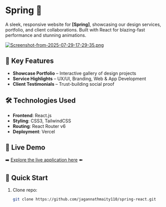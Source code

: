 # Spring 🚀

A sleek, responsive website for **[Spring]**, showcasing our design services, portfolio, and client collaborations. Built with React for blazing-fast performance and stunning animations.  


[![Screenshot-from-2025-07-29-17-29-35.png](https://i.postimg.cc/Jz6TJBbP/Screenshot-from-2025-07-29-17-29-35.png)](https://postimg.cc/w1NcYM4m)

## 🎨 Key Features  
- **Showcase Portfolio** – Interactive gallery of design projects  
- **Service Highlights** – UX/UI, Branding, Web & App Development  
- **Client Testimonials** – Trust-building social proof 

## 🛠️ Technologies Used
- **Frontend**: React.js
- **Styling**: CSS3, TailwindCSS
- **Routing**: React Router v6
- **Deployment**: Vercel

## 🌟 Live Demo
➡️ [Explore the live application here]((https://spring-react-kappa.vercel.app/)) ⬅️

## 🚀 Quick Start  
1. Clone repo:  
   ```bash  
   git clone https://github.com/jagannathmaity110/spring-react.git  
